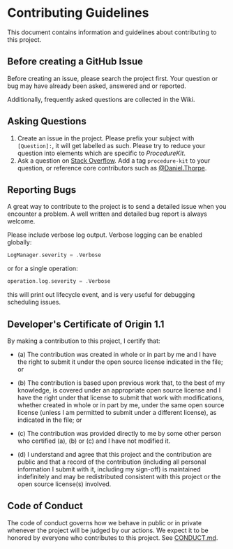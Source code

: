 # Contributing Guidelines

This document contains information and guidelines about contributing to this project.

## Before creating a GitHub Issue
Before creating an issue, please search the project first. Your question or bug may have already been asked, answered and or reported. 

Additionally, frequently asked questions are collected in the Wiki.

## Asking Questions
1. Create an issue in the project.
    Please prefix your subject with `[Question]:`, it will get labelled as such. Please try to reduce your question into elements which are specific to _ProcedureKit_.
3. Ask a question on [Stack Overflow](http://stackoverflow.com).
    Add a tag `procedure-kit` to your question, or reference core contributors such as [@Daniel.Thorpe](http://stackoverflow.com/users/197626/daniel-thorpe).

## Reporting Bugs
A great way to contribute to the project is to send a detailed issue when you encounter a problem. A well written and detailed bug report is always welcome.

Please include verbose log output. Verbose logging can be enabled globally:

```swift
LogManager.severity = .Verbose
```

or for a single operation:

```swift
operation.log.severity = .Verbose
```

this will print out lifecycle event, and is very useful for debugging scheduling issues.

## Developer's Certificate of Origin 1.1

By making a contribution to this project, I certify that:

- (a) The contribution was created in whole or in part by me and I have the right to submit it under the open source license indicated in the file; or

- (b) The contribution is based upon previous work that, to the best of my knowledge, is covered under an appropriate open source license and I have the right under that license to submit that work with modifications, whether created in whole or in part by me, under the same open source license (unless I am permitted to submit under a different license), as indicated in the file; or

- (c) The contribution was provided directly to me by some other person who certified (a), (b) or (c) and I have not modified it.

- (d) I understand and agree that this project and the contribution are public and that a record of the contribution (including all personal information I submit with it, including my sign-off) is maintained indefinitely and may be redistributed consistent with this project or the open source license(s) involved.

## Code of Conduct
The code of conduct governs how we behave in public or in private whenever the project will be judged by our actions. We expect it to be honored by everyone who contributes to this project. See [CONDUCT.md](CONDUCT.md).
